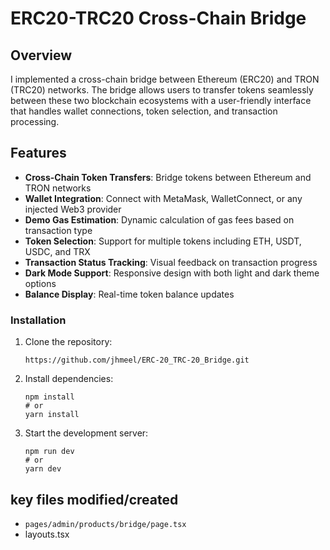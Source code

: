 # ERC20-TRC20 Cross-Chain Bridge

## Overview

I implemented a cross-chain bridge between Ethereum (ERC20) and TRON (TRC20) networks. The bridge allows users to transfer tokens seamlessly between these two blockchain ecosystems with a user-friendly interface that handles wallet connections, token selection, and transaction processing.

## Features

- **Cross-Chain Token Transfers**: Bridge tokens between Ethereum and TRON networks
- **Wallet Integration**: Connect with MetaMask, WalletConnect, or any injected Web3 provider
- **Demo Gas Estimation**: Dynamic calculation of gas fees based on transaction type
- **Token Selection**: Support for multiple tokens including ETH, USDT, USDC, and TRX
- **Transaction Status Tracking**: Visual feedback on transaction progress
- **Dark Mode Support**: Responsive design with both light and dark theme options
- **Balance Display**: Real-time token balance updates


### Installation

1. Clone the repository:
   ```
   https://github.com/jhmeel/ERC-20_TRC-20_Bridge.git
   ```

2. Install dependencies:
   ```
   npm install
   # or
   yarn install
   ```

3. Start the development server:
   ```
   npm run dev
   # or
   yarn dev
   ```


## key files modified/created
- `pages/admin/products/bridge/page.tsx`
- layouts.tsx
